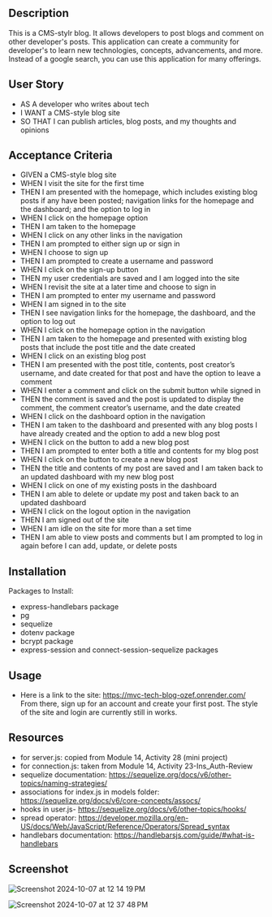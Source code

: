 ## Description

This is a CMS-stylr blog. It allows developers to post blogs and comment on other developer's posts. This application can create a community for developer's to learn new technologies, concepts, advancements, and more. Instead of a google search, you can use this application for many offerings. 

## User Story

- AS A developer who writes about tech
- I WANT a CMS-style blog site
- SO THAT I can publish articles, blog posts, and my thoughts and opinions

## Acceptance Criteria

- GIVEN a CMS-style blog site
- WHEN I visit the site for the first time
- THEN I am presented with the homepage, which includes existing blog posts if any have been posted; navigation links for the homepage and the dashboard; and the option to log in
- WHEN I click on the homepage option
- THEN I am taken to the homepage
- WHEN I click on any other links in the navigation
- THEN I am prompted to either sign up or sign in
- WHEN I choose to sign up
- THEN I am prompted to create a username and password
- WHEN I click on the sign-up button
- THEN my user credentials are saved and I am logged into the site
- WHEN I revisit the site at a later time and choose to sign in
- THEN I am prompted to enter my username and password
- WHEN I am signed in to the site
- THEN I see navigation links for the homepage, the dashboard, and the option to log out
- WHEN I click on the homepage option in the navigation
- THEN I am taken to the homepage and presented with existing blog posts that include the post title and the date created
- WHEN I click on an existing blog post
- THEN I am presented with the post title, contents, post creator’s username, and date created for that post and have the option to leave a comment
- WHEN I enter a comment and click on the submit button while signed in
- THEN the comment is saved and the post is updated to display the comment, the comment creator’s username, and the date created
- WHEN I click on the dashboard option in the navigation
- THEN I am taken to the dashboard and presented with any blog posts I have already created and the option to add a new blog post
- WHEN I click on the button to add a new blog post
- THEN I am prompted to enter both a title and contents for my blog post
- WHEN I click on the button to create a new blog post
- THEN the title and contents of my post are saved and I am taken back to an updated dashboard with my new blog post
- WHEN I click on one of my existing posts in the dashboard
- THEN I am able to delete or update my post and taken back to an updated dashboard
- WHEN I click on the logout option in the navigation
- THEN I am signed out of the site
- WHEN I am idle on the site for more than a set time
- THEN I am able to view posts and comments but I am prompted to log in again before I can add, update, or delete posts

## Installation

Packages to Install:
- express-handlebars package
- pg
- sequelize
- dotenv package
- bcrypt package
- express-session and connect-session-sequelize packages

## Usage

- Here is a link to the site: https://mvc-tech-blog-ozef.onrender.com/ From there, sign up for an account and create your first post. The style of the site and login are currently still in works. 

## Resources
- for server.js: copied from Module 14, Activity 28 (mini project)
- for connection.js: taken from Module 14, Activity 23-Ins_Auth-Review
- sequelize documentation: https://sequelize.org/docs/v6/other-topics/naming-strategies/ 
- associations for index.js in models folder: https://sequelize.org/docs/v6/core-concepts/assocs/ 
- hooks in user.js- https://sequelize.org/docs/v6/other-topics/hooks/ 
- spread operator: https://developer.mozilla.org/en-US/docs/Web/JavaScript/Reference/Operators/Spread_syntax 
- handlebars documentation: https://handlebarsjs.com/guide/#what-is-handlebars 

## Screenshot

![Screenshot 2024-10-07 at 12 14 19 PM](https://github.com/user-attachments/assets/42262648-1276-4df7-8bec-59c66546953b)

![Screenshot 2024-10-07 at 12 37 48 PM](https://github.com/user-attachments/assets/adc9cc97-a576-4ce7-bb8b-27928a49a545)
